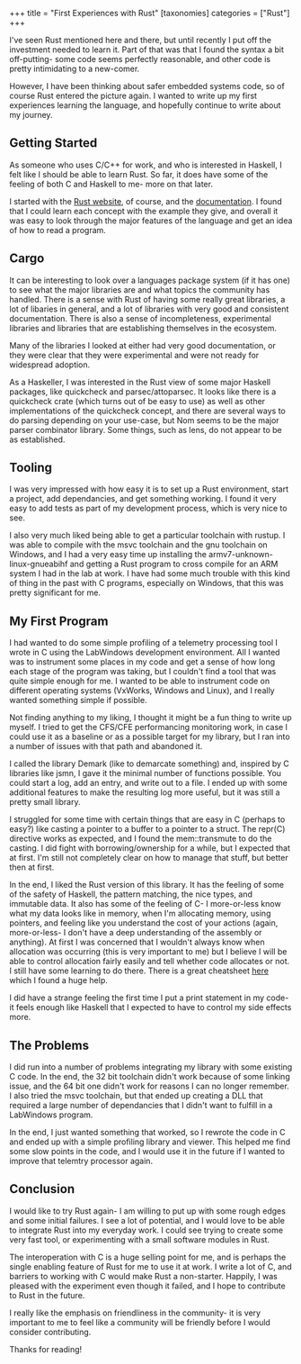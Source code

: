 +++
title = "First Experiences with Rust"
[taxonomies]
categories = ["Rust"]
+++

I've seen Rust mentioned here and there, but until recently I put off the investment
needed to learn it. Part of that was that I found the syntax a bit off-putting- 
some code seems perfectly reasonable, and other code is pretty intimidating
to a new-comer.


However, I have been thinking about safer embedded systems code, so of course Rust
entered the picture again. I wanted to write up my first experiences learning the
language, and hopefully continue to write about my journey.


## Getting Started
As someone who uses C/C++ for work, and who is interested in Haskell, I felt like
I should be able to learn Rust. So far, it does have some of the feeling of both
C and Haskell to me- more on that later.


I started with the [Rust website](https://www.rust-lang.org/en-US/index.html), of course,
and the [documentation](https://www.rust-lang.org/en-US/documentation.html). I found
that I could learn each concept with the example they give, and overall it was easy to
look through the major features of the language and get an idea of how to read a program.

## Cargo
It can be interesting to look over a languages package system (if it has one) to see what
the major libraries are and what topics the community has handled. There is a sense with
Rust of having some really great libraries, a lot of libaries in general, and a lot of
libraries with very good and consistent documentation. There is also a sense of
incompleteness, experimental libraries and libraries that are establishing themselves
in the ecosystem.


Many of the libraries I looked at either had very good documentation, or they were clear
that they were experimental and were not ready for widespread adoption.


As a Haskeller, I was interested in the Rust view of some major Haskell packages, like
quickcheck and parsec/attoparsec. It looks like there is a quickcheck crate (which turns
out of be easy to use) as well as other implementations of the quickcheck concept,
and there are several ways to do parsing depending on your use-case, but Nom seems to
be the major parser combinator library. Some things, such as lens, do not appear to
be as established.


## Tooling
I was very impressed with how easy it is to set up a Rust environment, start a project,
add dependancies, and get something working. I found it very easy to add tests as part
of my development process, which is very nice to see.


I also very much liked being able to get a particular toolchain with rustup. I was able
to compile with the msvc toolchain and the gnu toolchain on Windows, and I had a very easy time
up installing the armv7-unknown-linux-gnueabihf and getting a Rust program to cross compile
for an ARM system I had in the lab at work. I have had some much trouble with this kind of thing
in the past with C programs, especially on Windows, that this was pretty significant for me.

## My First Program
I had wanted to do some simple profiling of a telemetry processing tool I wrote in C using the
LabWindows development environment. All I wanted was to instrument some places in my code and
get a sense of how long each stage of the program was taking, but I couldn't find a tool that
was quite simple enough for me. I wanted to be able to instrument code on different operating
systems (VxWorks, Windows and Linux), and I really wanted something simple if possible.


Not finding anything to my liking, I thought it might be a fun thing to write up myself. I
tried to get the CFS/CFE performancing monitoring work, in case I could use it as a baseline or
as a possible target for my library, but I ran into a number of issues with that path and
abandoned it.


I called the library Demark (like to demarcate something) and, inspired by C libraries like
jsmn, I gave it the minimal number of functions possible. You could start a log,
add an entry, and write out to a file. I ended up with some additional features to make
the resulting log more useful, but it was still a pretty small library.


I struggled for some time with certain things that are easy in C (perhaps to easy?) like
casting a pointer to a buffer to a pointer to a struct. The repr(C) directive works
as expected, and I found the mem::transmute to do the casting. I did fight with
borrowing/ownership for a while, but I expected that at first. I'm still not completely
clear on how to manage that stuff, but better then at first.


In the end, I liked the Rust version of this library. It has the feeling of some of the
safety of Haskell, the pattern matching, the nice types, and immutable data. It also
has some of the feeling of C- I more-or-less know what my data looks like in memory,
when I'm allocating memory, using pointers, and feeling like you understand the cost
of your actions (again, more-or-less- I don't have a deep understanding of the assembly
or anything). At first I was concerned that I wouldn't always know when allocation
was occurring (this is very important to me) but I believe I will be able to control
allocation fairly easily and tell whether code allocates or not. I still have some
learning to do there. There is a great cheatsheet
[here](https://web.stanford.edu/class/cs140e/notes/lec3/cheat-sheet.pdf) which
I found a huge help. 


I did have a strange feeling the first time I put a print statement in my code- it feels
enough like Haskell that I expected to have to control my side effects more.


## The Problems
I did run into a number of problems integrating my library with some existing C code. In the
end, the 32 bit toolchain didn't work because of some linking issue, and the 64 bit one didn't 
work for reasons I can no longer remember. I also tried the msvc toolchain, but that ended up
creating a DLL that required a large number of dependancies that I didn't want to fulfill
in a LabWindows program.


In the end, I just wanted something that worked, so I rewrote the code in C and ended up with
a simple profiling library and viewer. This helped me find some slow points in the code, and
I would use it in the future if I wanted to improve that telemtry processor again.


## Conclusion
I would like to try Rust again- I am willing to put up with some rough edges and some initial
failures. I see a lot of potential, and I would love to be able to integrate Rust into my
everyday work. I could see trying to create some very fast tool, or experimenting with a small
software modules in Rust.


The interoperation with C is a huge selling point for me, and is perhaps the single enabling
feature of Rust for me to use it at work. I write a lot of C, and barriers to working with
C would make Rust a non-starter. Happily, I was pleased with the experiment even though it failed,
and I hope to contribute to Rust in the future.


I really like the emphasis on friendliness in the community- it is very important to me
to feel like a community will be friendly before I would consider contributing.


Thanks for reading!


